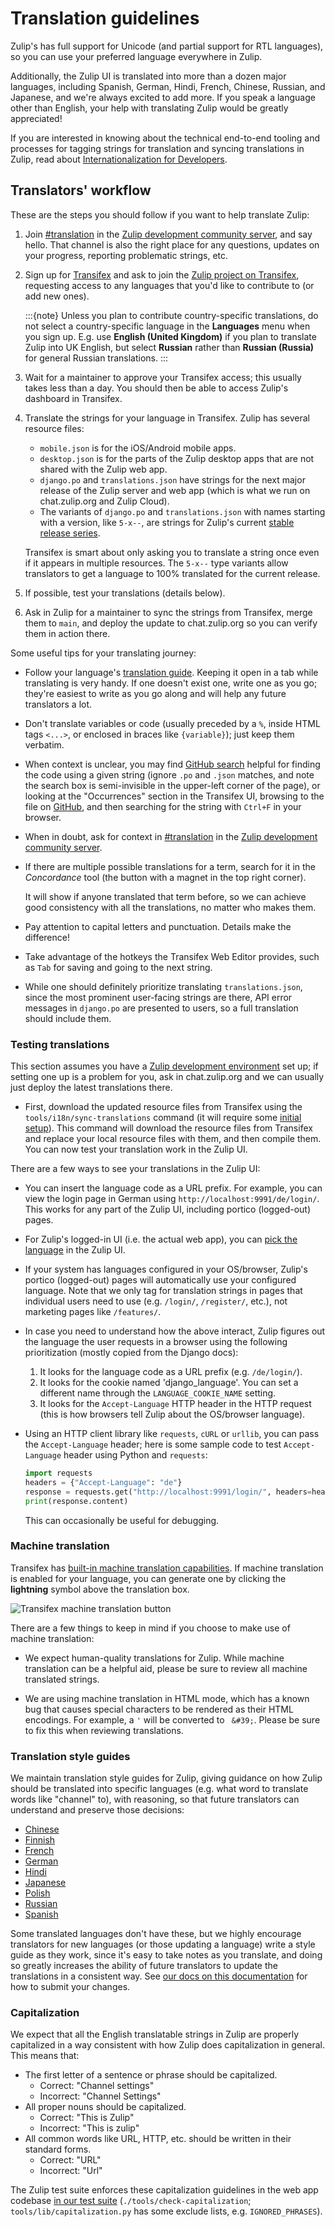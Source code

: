 # Translation guidelines

Zulip's has full support for Unicode (and partial support for RTL
languages), so you can use your preferred language everywhere in
Zulip.

Additionally, the Zulip UI is translated into more than a dozen major
languages, including Spanish, German, Hindi, French, Chinese, Russian,
and Japanese, and we're always excited to add more. If you speak a
language other than English, your help with translating Zulip would be
greatly appreciated!

If you are interested in knowing about the technical end-to-end
tooling and processes for tagging strings for translation and syncing
translations in Zulip, read about [Internationalization for
Developers](internationalization.md).

## Translators' workflow

These are the steps you should follow if you want to help translate
Zulip:

1. Join [#translation][translation-channel] in the [Zulip development
   community server](https://zulip.com/development-community/), and say hello.
   That channel is also the right place for any questions, updates on your
   progress, reporting problematic strings, etc.

1. Sign up for [Transifex](https://www.transifex.com) and ask to join the [Zulip
   project on Transifex](https://explore.transifex.com/zulip/zulip/), requesting access
   to any languages that you'd like to contribute to (or add new ones).

   :::{note}
   Unless you plan to contribute country-specific translations, do not
   select a country-specific language in the **Languages** menu when you sign
   up. E.g. use **English (United Kingdom)** if you plan to translate Zulip
   into UK English, but select **Russian** rather than **Russian (Russia)** for
   general Russian translations.
   :::

1. Wait for a maintainer to approve your Transifex access; this
   usually takes less than a day. You should then be able to access
   Zulip's dashboard in Transifex.

1. Translate the strings for your language in Transifex. Zulip has
   several resource files:

   - `mobile.json` is for the iOS/Android mobile apps.
   - `desktop.json` is for the parts of the Zulip desktop apps that
     are not shared with the Zulip web app.
   - `django.po` and `translations.json` have strings for the next
     major release of the Zulip server and web app (which is what we
     run on chat.zulip.org and Zulip Cloud).
   - The variants of `django.po` and `translations.json` with names
     starting with a version, like `5-x--`, are strings for Zulip's
     current [stable release series](../overview/release-lifecycle.md).

   Transifex is smart about only asking you to translate a string once
   even if it appears in multiple resources. The `5-x--` type variants
   allow translators to get a language to 100% translated for the
   current release.

1. If possible, test your translations (details below).

1. Ask in Zulip for a maintainer to sync the strings from Transifex,
   merge them to `main`, and deploy the update to chat.zulip.org so
   you can verify them in action there.

Some useful tips for your translating journey:

- Follow your language's [translation guide](#translation-style-guides).
  Keeping it open in a tab while translating is very handy. If one
  doesn't exist one, write one as you go; they're easiest to write as
  you go along and will help any future translators a lot.

- Don't translate variables or code (usually preceded by a `%`, inside
  HTML tags `<...>`, or enclosed in braces like `{variable}`); just
  keep them verbatim.

- When context is unclear, you may find [GitHub
  search](https://github.com/search?q=org%3Azulip+%22alert+word+already+exists%22&type=code)
  helpful for finding the code using a given string (ignore `.po` and
  `.json` matches, and note the search box is semi-invisible in the
  upper-left corner of the page), or looking at the "Occurrences"
  section in the Transifex UI, browsing to the file on
  [GitHub](https://github.com/zulip/zulip/), and then searching for
  the string with `Ctrl+F` in your browser.

- When in doubt, ask for context in
  [#translation](https://chat.zulip.org/#narrow/channel/58-translation) in
  the [Zulip development community server](https://zulip.com/development-community/).

- If there are multiple possible translations for a term, search for it in
  the _Concordance_ tool (the button with a magnet in the top right corner).

  It will show if anyone translated that term before, so we can achieve good
  consistency with all the translations, no matter who makes them.

- Pay attention to capital letters and punctuation. Details make the
  difference!

- Take advantage of the hotkeys the Transifex Web Editor provides, such as
  `Tab` for saving and going to the next string.

- While one should definitely prioritize translating
  `translations.json`, since the most prominent user-facing strings
  are there, API error messages in `django.po` are presented to users,
  so a full translation should include them.

### Testing translations

This section assumes you have a
[Zulip development environment](../development/overview.md) set up;
if setting one up is a problem for you, ask in chat.zulip.org and we
can usually just deploy the latest translations there.

- First, download the updated resource files from Transifex using the
  `tools/i18n/sync-translations` command (it will require some [initial
  setup](internationalization.md#transifex-cli-setup)). This
  command will download the resource files from Transifex and replace
  your local resource files with them, and then compile them. You can
  now test your translation work in the Zulip UI.

There are a few ways to see your translations in the Zulip UI:

- You can insert the language code as a URL prefix. For example, you
  can view the login page in German using
  `http://localhost:9991/de/login/`. This works for any part of the
  Zulip UI, including portico (logged-out) pages.
- For Zulip's logged-in UI (i.e. the actual web app), you can [pick the
  language](https://zulip.com/help/change-your-language) in the
  Zulip UI.
- If your system has languages configured in your OS/browser, Zulip's
  portico (logged-out) pages will automatically use your configured
  language. Note that we only tag for translation strings in pages
  that individual users need to use (e.g. `/login/`, `/register/`,
  etc.), not marketing pages like `/features/`.
- In case you need to understand how the above interact, Zulip figures
  out the language the user requests in a browser using the following
  prioritization (mostly copied from the Django docs):

  1. It looks for the language code as a URL prefix (e.g. `/de/login/`).
  1. It looks for the cookie named 'django_language'. You can set a
     different name through the `LANGUAGE_COOKIE_NAME` setting.
  1. It looks for the `Accept-Language` HTTP header in the HTTP request
     (this is how browsers tell Zulip about the OS/browser language).

- Using an HTTP client library like `requests`, `cURL` or `urllib`,
  you can pass the `Accept-Language` header; here is some sample code to
  test `Accept-Language` header using Python and `requests`:

  ```python
  import requests
  headers = {"Accept-Language": "de"}
  response = requests.get("http://localhost:9991/login/", headers=headers)
  print(response.content)
  ```

  This can occasionally be useful for debugging.

### Machine translation

Transifex has [built-in machine translation
capabilities](https://help.transifex.com/en/articles/6271130-setting-up-machine-translation).
If machine translation is enabled for your language, you can generate one by
clicking the **lightning** symbol above the translation box.

![Transifex machine translation button](../images/transifex-machine-translation-button.png)

There are a few things to keep in mind if you choose to make use of machine
translation:

- We expect human-quality translations for Zulip. While machine translation can
  be a helpful aid, please be sure to review all machine translated strings.

- We are using machine translation in HTML mode, which has a known bug that
  causes special characters to be rendered as their HTML encodings. For example,
  a `'` will be converted to ` &#39;`. Please be sure to fix this when reviewing
  translations.

### Translation style guides

We maintain translation style guides for Zulip, giving guidance on how
Zulip should be translated into specific languages (e.g. what word to
translate words like "channel" to), with reasoning, so that future
translators can understand and preserve those decisions:

- [Chinese](chinese.md)
- [Finnish](finnish.md)
- [French](french.md)
- [German](german.md)
- [Hindi](hindi.md)
- [Japanese](japanese.md)
- [Polish](polish.md)
- [Russian](russian.md)
- [Spanish](spanish.md)

Some translated languages don't have these, but we highly encourage
translators for new languages (or those updating a language) write a
style guide as they work, since it's easy to take notes as you
translate, and doing so greatly increases the ability of future
translators to update the translations in a consistent way. See [our
docs on this documentation](../documentation/overview.md) for how to
submit your changes.

### Capitalization

We expect that all the English translatable strings in Zulip are
properly capitalized in a way consistent with how Zulip does
capitalization in general. This means that:

- The first letter of a sentence or phrase should be capitalized.
  - Correct: "Channel settings"
  - Incorrect: "Channel Settings"
- All proper nouns should be capitalized.
  - Correct: "This is Zulip"
  - Incorrect: "This is zulip"
- All common words like URL, HTTP, etc. should be written in their
  standard forms.
  - Correct: "URL"
  - Incorrect: "Url"

The Zulip test suite enforces these capitalization guidelines in the
web app codebase [in our test
suite](../testing/testing.md#other-test-suites)
(`./tools/check-capitalization`; `tools/lib/capitalization.py` has
some exclude lists, e.g. `IGNORED_PHRASES`).

[translation-channel]: https://chat.zulip.org/#narrow/channel/58-translation

